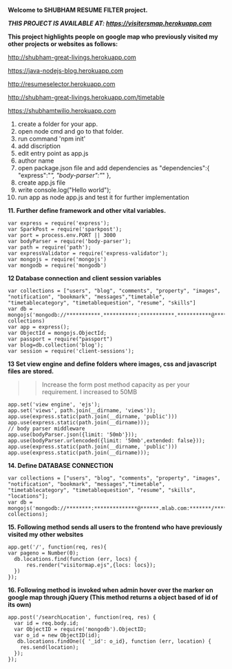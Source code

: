 **Welcome to SHUBHAM RESUME FILTER project.**

***THIS PROJECT IS AVAILABLE AT: https://visitersmap.herokuapp.com***

**This project highlights people on google map who previously visited my other projects or websites as follows:**

http://shubham-great-livings.herokuapp.com

https://java-nodejs-blog.herokuapp.com

http://resumeselector.herokuapp.com

http://shubham-great-livings.herokuapp.com/timetable

https://shubhamtwilio.herokuapp.com

1. create a folder for your app.
2. open node cmd and go to that folder.
3. run command 'npm init'
4. add discription
5. edit entry point as app.js
6. author name
7. open package.json file and add dependencies as
"dependencies":{
  "express":"*",
  "body-parser":"*"
  },
8. create app.js file
9. write console.log("Hello world");
10. run app as node app.js and test it for further implementation

**11. Further define framework and other vital variables.**
>>
```nodejs
var express = require('express');
var SparkPost = require('sparkpost');
var port = process.env.PORT || 3000
var bodyParser = require('body-parser');
var path = require('path');
var expressValidator = require('express-validator');
var mongojs = require('mongojs')
var mongodb = require('mongodb')
```

**12 Database connection and client session variables**
>>
```nodejs
var collections = ["users", "blog", "comments", "property", "images", "notification", "bookmark", "messages","timetable", "timetablecategory", "timetablequestion", "resume", "skills"]
var db = mongojs('mongodb://***********.***********:***********.***********@***********.mlab.com:***********/***********', collections)
var app = express();
var ObjectId = mongojs.ObjectId;
var passport = require("passport")
var blog=db.collection('blog');
var session = require('client-sessions');
```

**13 Set view engine and define folders where images, css and javascript files are stored.**
>> Increase the form post method capacity as per your requirement. I increased to 50MB
```nodejs
app.set('view engine', 'ejs');
app.set('views', path.join(__dirname, 'views'));
app.use(express.static(path.join(__dirname, 'public')))
app.use(express.static(path.join(__dirname)));
// body parser middleware
app.use(bodyParser.json({limit: '50mb'}));
app.use(bodyParser.urlencoded({limit: '50mb',extended: false}));
app.use(express.static(path.join(__dirname, 'public')))
app.use(express.static(path.join(__dirname)));
```

**14. Define DATABASE CONNECTION**
>>
```nodejs
var collections = ["users", "blog", "comments", "property", "images", "notification", "bookmark", "messages","timetable", "timetablecategory", "timetablequestion", "resume", "skills", "locations"];
var db = mongojs('mongodb://********:**************@******.mlab.com:*******/********', collections);
```

**15. Following method sends all users to the frontend who have previously visited my other websites**
>>
```nodejs
app.get('/', function(req, res){  
var pageno = Number(0);  
  db.locations.find(function (err, locs) {
      res.render("visitormap.ejs",{locs: locs});
  })
});
```

**16. Following method is invoked when admin hover over the marker on google map through jQuery (This method returns a object based of id of its own)**
>>
```nodejs
app.post('/searchLocation', function(req, res) {
  var id = req.body.id;
  var ObjectID = require('mongodb').ObjectID;
  var o_id = new ObjectID(id);
   db.locations.findOne({ '_id': o_id}, function (err, location) {
    res.send(location);
  });
});
```

